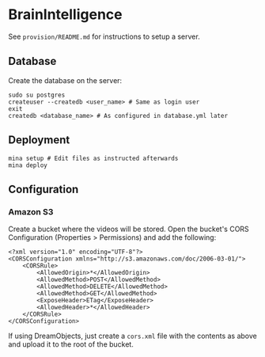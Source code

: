 # BrainIntelligence

See `provision/README.md` for instructions to setup a server.

## Database

Create the database on the server:

    sudo su postgres
    createuser --createdb <user_name> # Same as login user
    exit
    createdb <database_name> # As configured in database.yml later

## Deployment

    mina setup # Edit files as instructed afterwards
    mina deploy

## Configuration

### Amazon S3

Create a bucket where the videos will be stored. Open the bucket's
CORS Configuration (Properties > Permissions) and add the following:

    <?xml version="1.0" encoding="UTF-8"?>
    <CORSConfiguration xmlns="http://s3.amazonaws.com/doc/2006-03-01/">
        <CORSRule>
            <AllowedOrigin>*</AllowedOrigin>
            <AllowedMethod>POST</AllowedMethod>
            <AllowedMethod>DELETE</AllowedMethod>
            <AllowedMethod>GET</AllowedMethod>
            <ExposeHeader>ETag</ExposeHeader>
            <AllowedHeader>*</AllowedHeader>
        </CORSRule>
    </CORSConfiguration>

If using DreamObjects, just create a `cors.xml` file with the contents as above
and upload it to the root of the bucket.

